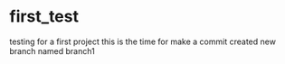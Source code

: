 # first_test
testing for a first project
this is the time for make a commit
created new branch named branch1

